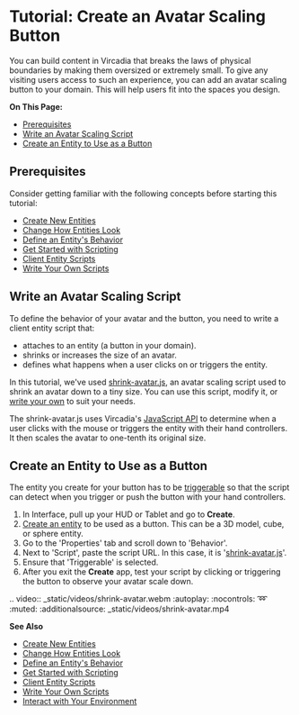 # Tutorial: Create an Avatar Scaling Button

You can build content in Vircadia that breaks the laws of physical boundaries by making them oversized or extremely small. To give any visiting users access to such an experience, you can add an avatar scaling button to your domain. This will help users fit into the spaces you design.

**On This Page:**

- [Prerequisites](#prerequisites)
- [Write an Avatar Scaling Script](#write-an-avatar-scaling-script)
- [Create an Entity to Use as a Button](#create-an-entity-to-use-as-a-button)


## Prerequisites

Consider getting familiar with the following concepts before starting this tutorial:

- [Create New Entities](create-entities.html)
- [Change How Entities Look](entity-appearance.html)
- [Define an Entity's Behavior](entity-behavior.html)
- [Get Started with Scripting](../../script/get-started-with-scripting.html)
- [Client Entity Scripts](../../script/client-entity-scripts.html)
- [Write Your Own Scripts](../../script/write-scripts.html)

## Write an Avatar Scaling Script

To define the behavior of your avatar and the button, you need to write a client entity script that:

+ attaches to an entity (a button in your domain).
+ shrinks or increases the size of an avatar.
+ defines what happens when a user clicks on or triggers the entity.

In this tutorial, we've used [shrink-avatar.js](https://hifi-scripting-101.glitch.me/entity-client-script-shrink-avatar.js), an avatar scaling script used to shrink an avatar down to a tiny size. You can use this script, modify it, or [write your own](../../script/write-scripts.html) to suit your needs.

The shrink-avatar.js uses Vircadia's [JavaScript API](https://apidocs.vircadia.dev) to determine when a user clicks with the mouse or triggers the entity with their hand controllers. It then scales the avatar to one-tenth its original size.

## Create an Entity to Use as a Button

The entity you create for your button has to be [triggerable](entity-behavior.html#set-an-entity-to-trigger-scripts) so that the script can detect when you trigger or push the button with your hand controllers.

1. In Interface, pull up your HUD or Tablet and go to **Create**.
2. [Create an entity](create-entities.html) to be used as a button. This can be a 3D model, cube, or sphere entity.
3. Go to the 'Properties' tab and scroll down to 'Behavior'.
4. Next to 'Script', paste the script URL. In this case, it is '[shrink-avatar.js](https://hifi-scripting-101.glitch.me/entity-client-script-shrink-avatar.js)'.
5. Ensure that 'Triggerable' is selected.
6. After you exit the **Create** app, test your script by clicking or triggering the button to observe your avatar scale down.

.. video:: _static/videos/shrink-avatar.webm
   :autoplay:
   :nocontrols:
   :loop:
   :muted:
   :additionalsource: _static/videos/shrink-avatar.mp4

**See Also**

- [Create New Entities](create-entities.html)
- [Change How Entities Look](entity-appearance.html)
- [Define an Entity's Behavior](entity-behavior.html)
- [Get Started with Scripting](../../script/get-started-with-scripting.html)
- [Client Entity Scripts](../../script/client-entity-scripts.html)
- [Write Your Own Scripts](../../script/write-scripts.html)
- [Interact with Your Environment](../../explore/interact.html)
